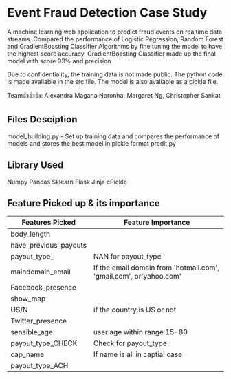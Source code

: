 # Event Fraud Detection Case Study

A machine learning web application to predict fraud events on realtime data streams. Compared the performance of Logistic Regression, Random Forest and GradientBoasting Classifier Algorithms by fine tuning the model to have the highest score accuracy. GradientBoasting Classifier made up the final model with score 93% and precision 

Due to confidentiality, the training data is not made public. The python code is made available in the src file. The model is also available as a pickle file.

Team:+1::+1::+1:: Alexandra Magana Noronha, Margaret Ng, Christopher Sankat

## Files Desciption
model_building.py - Set up training data and compares the performance of models and stores the best model in pickle format
predit.py


## Library Used
Numpy
Pandas
Sklearn
Flask
Jinja
cPickle


## Feature Picked up & its importance

Features Picked | Feature Importance
------------ | -------------
body_length|                  |0.382260768935
have_previous_payouts||0.212499442992
payout_type_|NAN for payout_type|0.0808801964102
maindomain_email|If the email domain from 'hotmail.com', 'gmail.com', or'yahoo.com'            |0.0601378041721
Facebook_presence|            |0.049203266724
show_map|                     |0.0453565490356
US/N|if the country is US or not|0.0374902063586
Twitter_presence|             |0.0358097072891
sensible_age|user age within range 15-80                 |0.0329840909997
payout_type_CHECK|Check for payout_type             |0.0239138354847
cap_name|If name is all in captial case                     |0.0200757693587
payout_type_ACH|              |0.0193883622403
